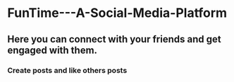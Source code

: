 # FunTime---A-Social-Media-Platform
## Here you can connect with your friends and  get engaged with them.
### Create posts and like others posts
